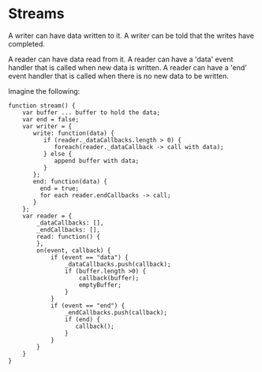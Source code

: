 # Streams
A writer can have data written to it.
A writer can be told that the writes have completed.

A reader can have data read from it.
A reader can have a 'data' event handler that is called when new data is written.
A reader can have a 'end' event handler that is called when there is no new data to be written.


Imagine the following:
```
function stream() {
	var buffer ... buffer to hold the data;
	var end = false;
	var writer = {
	   write: function(data) {
	      if (reader._dataCallbacks.length > 0) {
	         foreach(reader._dataCallback -> call with data);
	      } else {
	         append buffer with data;
	      }
	   };
	   end: function(data) {
	   	 end = true;
	   	 for each reader.endCallbacks -> call;
	   }
	};
	var reader = {
		_dataCallbacks: [],
		_endCallbacks: [],
		read: function() {
		},
		on(event, callback) {
			if (event == "data") {
				_dataCallbacks.push(callback);
				if (buffer.length >0) {
					callback(buffer);
					emptyBuffer;
				}
			}
			if (event == "end") {
				_endCallbacks.push(callback);
				if (end) {
				   callback();
				}
			}
		}
	}
}
```